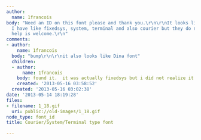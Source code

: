 ```yaml
---
author:
  name: 1francois
body: "Need an ID on this font please and thank you.\r\n\r\nIt looks like some fonts
  I have like fixedsys, system, terminal and also courier but they do not match.  \r\nAny
  help is welcome.\r\n"
comments:
- author:
    name: 1francois
  body: "bump\r\n\r\nit also looks like Dina font"
  children:
  - author:
      name: 1francois
    body: found it.  it was actually fixedsys but i did not realize it lol
    created: '2013-05-16 03:58:52'
  created: '2013-05-16 03:02:38'
date: '2013-05-14 18:19:28'
files:
- filename: 1_18.gif
  uri: public://old-images/1_18.gif
node_type: font_id
title: Courier/System/Terminal type font

---
```

